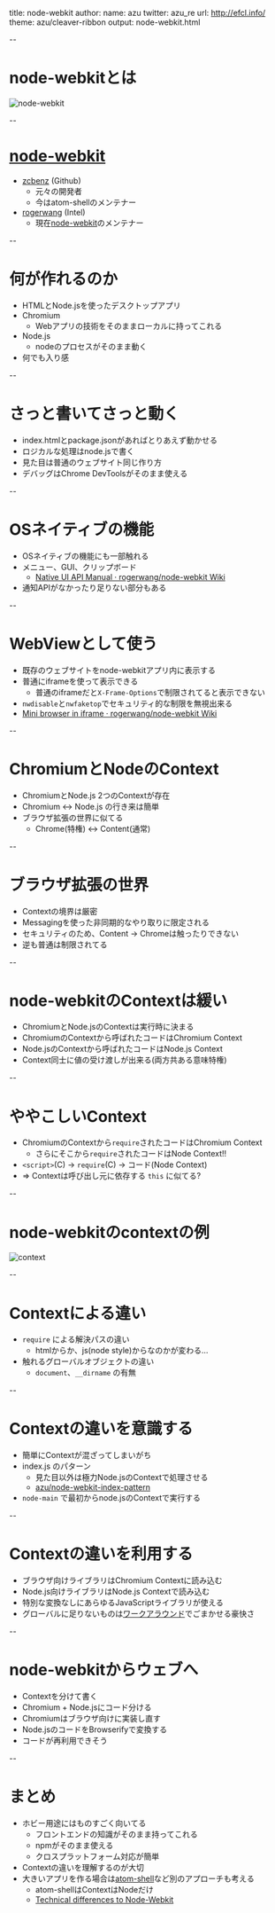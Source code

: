title: node-webkit
author:
  name: azu
  twitter: azu_re
  url: http://efcl.info/
theme: azu/cleaver-ribbon
output: node-webkit.html

--

# node-webkitとは

![node-webkit](node-webkit.png)

--

# [node-webkit](https://github.com/rogerwang/node-webkit "node-webkit")

- [zcbenz](https://github.com/zcbenz "zcbenz") (Github)
	- 元々の開発者
	- 今はatom-shellのメンテナー
- [rogerwang](https://github.com/rogerwang "rogerwang") (Intel)
	- 現在[node-webkit](https://github.com/rogerwang/node-webkit "node-webkit")のメンテナー

--

# 何が作れるのか

- HTMLとNode.jsを使ったデスクトップアプリ
- Chromium
    - Webアプリの技術をそのままローカルに持ってこれる
- Node.js
    - nodeのプロセスがそのまま動く
- 何でも入り感

--


# さっと書いてさっと動く

- index.htmlとpackage.jsonがあればとりあえず動かせる
- ロジカルな処理はnode.jsで書く
- 見た目は普通のウェブサイト同じ作り方
- デバッグはChrome DevToolsがそのまま使える

-- 

# OSネイティブの機能

* OSネイティブの機能にも一部触れる
* メニュー、GUI、クリップボード
	* [Native UI API Manual · rogerwang/node-webkit Wiki](https://github.com/rogerwang/node-webkit/wiki/Native-UI-API-Manual "Native UI API Manual · rogerwang/node-webkit Wiki")
* 通知APIがなかったり足りない部分もある

--

# WebViewとして使う

* 既存のウェブサイトをnode-webkitアプリ内に表示する
* 普通にiframeを使って表示できる
	* 普通のiframeだと`X-Frame-Options`で制限されてると表示できない
* `nwdisable`と`nwfaketop`でセキュリティ的な制限を無視出来る
* [Mini browser in iframe · rogerwang/node-webkit Wiki](https://github.com/rogerwang/node-webkit/wiki/Mini-browser-in-iframe "Mini browser in iframe · rogerwang/node-webkit Wiki")

--

# ChromiumとNodeのContext

- ChromiumとNode.js 2つのContextが存在
- Chromium <-> Node.js の行き来は簡単
- ブラウザ拡張の世界に似てる
    - Chrome(特権) <-> Content(通常)

--

# ブラウザ拡張の世界

- Contextの境界は厳密
- Messagingを使った非同期的なやり取りに限定される
- セキュリティのため、Content -> Chromeは触ったりできない
- 逆も普通は制限されてる

--

# node-webkitのContextは緩い

- ChromiumとNode.jsのContextは実行時に決まる
- ChromiumのContextから呼ばれたコードはChromium Context
- Node.jsのContextから呼ばれたコードはNode.js Context
- Context同士に値の受け渡しが出来る(両方共ある意味特権)

--

# ややこしいContext

- ChromiumのContextから`require`されたコードはChromium Context
	- さらにそこから`require`されたコードはNode Context!!
- `<script>`(C) -> `require`(C) -> コード(Node Context)
- => Contextは呼び出し元に依存する `this` に似てる?

--

# node-webkitのcontextの例

![context](chromium-node-context.png)

--

# Contextによる違い

- `require` による解決パスの違い
	- htmlからか、js(node style)からなのかが変わる…
- 触れるグローバルオブジェクトの違い
    - `document`、`__dirname` の有無

--

# Contextの違いを意識する

- 簡単にContextが混ざってしまいがち
- index.js のパターン
	- 見た目以外は極力Node.jsのContextで処理させる
	- [azu/node-webkit-index-pattern](https://github.com/azu/node-webkit-index-pattern "azu/node-webkit-index-pattern")
- `node-main` で最初からnode.jsのContextで実行する

--

# Contextの違いを利用する

- ブラウザ向けライブラリはChromium Contextに読み込む
- Node.js向けライブラリはNode.js Contextで読み込む
- 特別な変換なしにあらゆるJavaScriptライブラリが使える
- グローバルに足りないものは[ワークアラウンド](https://github.com/azu/github-reader/blob/master/app/node-webkit/workaround.js " workaround.js")でごまかせる豪快さ

--

# node-webkitからウェブへ

- Contextを分けて書く
- Chromium + Node.jsにコード分ける
- Chromiumはブラウザ向けに実装し直す
- Node.jsのコードをBrowserifyで変換する
- コードが再利用できそう

-- 

# まとめ

* ホビー用途にはものすごく向いてる
	* フロントエンドの知識がそのまま持ってこれる
	* npmがそのまま使える
	* クロスプラットフォーム対応が簡単
* Contextの違いを理解するのが大切
* 大きいアプリを作る場合は[atom-shell](https://github.com/atom/atom-shell "atom-shell")など別のアプローチも考える
	* atom-shellはContextはNodeだけ
	* [Technical differences to Node-Webkit](https://github.com/atom/atom-shell/blob/master/docs/development/atom-shell-vs-node-webkit.md "Technical differences to Node-Webkit")